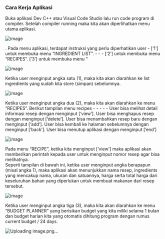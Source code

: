 ### Cara Kerja Aplikasi

Buka aplikasi Dev C++ atau Visual Code Studio lalu run code program di 
compiler. Setelah compiler running maka kita akan diperlihatkan menu utama 
aplikasi.

![image](https://github.com/user-attachments/assets/145a9106-4ddc-49fe-96df-2582a8eaf159)

. Pada menu aplikasi, terdapat instruksi yang perlu diperhatikan user - 
[‘1’] untuk membuka menu “INGREDIENT LIST”. - - - 
[‘2’] untuk membuka menu “RECIPES”. 
[‘3’] untuk membuka menu “


![image](https://github.com/user-attachments/assets/334f7336-7e8b-4da3-a4f7-35682fa51db3)

Ketika user menginput angka satu (1), maka kita akan diarahkan ke list 
ingredients yang sudah kita store (simpan) sebelumnya. 

![image](https://github.com/user-attachments/assets/896ba932-3579-4ab7-bd7e-c6fff40d4904)

 Ketika user menginput angka dua (2), maka kita akan diarahkan ke menu 
“RECIPES”.  Berikut tampilan menu recipes - - - - - 
User bisa melihat detail informasi resep dengan menginput [‘view’]. 
User bisa menghapus resep dengan menginput [‘delete’]. 
User bisa menambahkan resep baru dengan menginput [‘add’]. 
User bisa kembali ke halaman sebelumnya dengan menginput [‘back’]. 
User bisa menutup aplikasi dengan menginput [‘end’]

![image](https://github.com/user-attachments/assets/0387960d-e651-4266-b2db-7224da3065c8)

Pada menu “RECIPE”, ketika kita menginput [‘view’] maka aplikasi akan 
memberikan perintah kepada user untuk menginput nomor resep agar bisa 
melihatnya.  
Seperti tampilan di bawah ini, ketika user menginput angka berapapun (misal 
angka 1), maka aplikasi akan menunjukkan nama resep, ingredients yang 
mencakup nama, ukuran dan satuannya, harga serta total harga dari keseluruhan 
bahan yang diperlukan untuk membuat makanan dari resep tersebut.

![image](https://github.com/user-attachments/assets/fa8926df-93b5-4e0c-85bd-55ffb494f0b6)

Ketika user menginput angka tiga (3), maka kita akan diarahkan ke menu 
“BUDGET PLANNER” yang berisikan budget yang kita miliki selama 1 bulan 
dan budget harian kita yang otomatis dihitung program dengan rumus current 
budget / 24 days.

![Uploading image.png…]()


